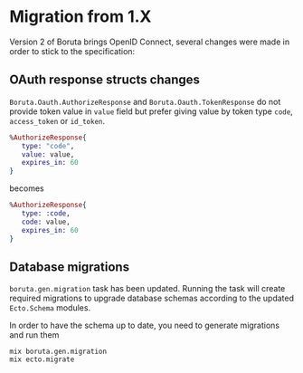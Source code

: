 # Migration from 1.X

Version 2 of Boruta brings OpenID Connect, several changes were made in order to stick to the specification:

## OAuth response structs changes

`Boruta.Oauth.AuthorizeResponse` and `Boruta.Oauth.TokenResponse` do not provide token value in `value` field but prefer giving value by token type `code`, `access_token` or `id_token`.

```elixir
%AuthorizeResponse{
   type: "code",
   value: value,
   expires_in: 60
}
```

becomes

```elixir
%AuthorizeResponse{
   type: :code,
   code: value,
   expires_in: 60
}
```

## Database migrations

`boruta.gen.migration` task has been updated. Running the task will create required migrations to upgrade database schemas according to the updated `Ecto.Schema` modules.

In order to have the schema up to date, you need to generate migrations and run them

```
mix boruta.gen.migration
mix ecto.migrate
```

